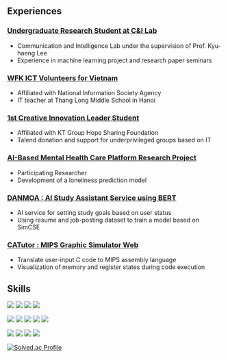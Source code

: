 ## Experiences

### [Undergraduate Research Student at C&I Lab](https://sites.google.com/view/cilab-dku)

- Communication and Intelligence Lab under the supervision of Prof. Kyu-haeng Lee
- Experience in machine learning project and research paper seminars

### [WFK ICT Volunteers for Vietnam](https://kiv.nia.or.kr/front/main/main.do)

- Affiliated with National Information Society Agency
- IT teacher at Thang Long Middle School in Hanoi

### [1st Creative Innovation Leader Student](https://ktgf.or.kr/bbs/board.php?bo_table=digitalgrant)

- Affiliated with KT Group Hope Sharing Foundation
- Talend donation and support for underprivileged groups based on IT

### [AI-Based Mental Health Care Platform Research Project](https://github.com/abee3417/Project-Mental)

- Participating Researcher
- Development of a loneliness prediction model

### [DANMOA : AI Study Assistant Service using BERT](https://github.com/orgs/Team-CUPS/repositories)

- AI service for setting study goals based on user status
- Using resume and job-posting dataset to train a model based on SimCSE

### [CATutor : MIPS Graphic Simulator Web](https://github.com/abee3417/Project-CATutor)

- Translate user-input C code to MIPS assembly language
- Visualization of memory and register states during code execution

## Skills

<p align="left">
<img src="https://img.shields.io/badge/Python-3776AB?style=for-the-badge&logo=Python&logoColor=white">
<img src="https://img.shields.io/badge/C-00599C.svg?style=for-the-badge&logo=c&logoColor=white">
<img src="https://img.shields.io/badge/C++-00599C?style=for-the-badge&logo=C%2B%2B&logoColor=white">
<img src="https://img.shields.io/badge/Java-ED8B00?style=for-the-badge&logo=Java&logoColor=white">
</p>
<p align="left">
<img src="https://img.shields.io/badge/pandas-%23150458.svg?&style=for-the-badge&logo=pandas&logoColor=white" />
<img src="https://img.shields.io/badge/numpy-%23013243.svg?&style=for-the-badge&logo=numpy&logoColor=white" />
<img src="https://img.shields.io/badge/tensorflow-%23FF6F00.svg?&style=for-the-badge&logo=tensorflow&logoColor=white" />
<img src="https://img.shields.io/badge/pytorch-%23EE4C2C.svg?&style=for-the-badge&logo=pytorch&logoColor=white" />
<img src="https://img.shields.io/badge/scikit--learn-%23F7931E.svg?&style=for-the-badge&logo=scikit-learn&logoColor=black" />
</p>
<p align="left">
<img src="https://img.shields.io/badge/Microsoft Azure-0078D4?style=for-the-badge&logo=Microsoft Azure&logoColor=white">
<img src="https://img.shields.io/badge/django-%23092E20.svg?&style=for-the-badge&logo=django&logoColor=white" />
<img src="https://img.shields.io/badge/bootstrap-%237952B3.svg?&style=for-the-badge&logo=bootstrap&logoColor=white" />
<img src="https://img.shields.io/badge/flutter-%2302569B.svg?&style=for-the-badge&logo=flutter&logoColor=white" />
</p>

[![Solved.ac Profile](http://mazassumnida.wtf/api/v2/generate_badge?boj=abee3417)](https://solved.ac/abee3417)
